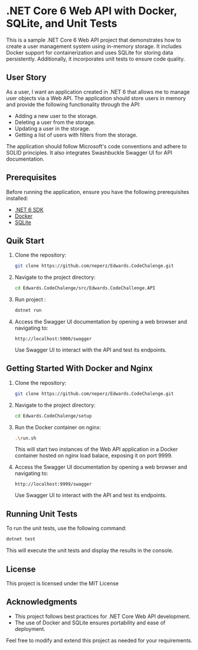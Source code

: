 # .NET Core 6 Web API with Docker, SQLite, and Unit Tests

This is a sample .NET Core 6 Web API project that demonstrates how to create a user management system using in-memory storage. It includes Docker support for containerization and uses SQLite for storing data persistently. Additionally, it incorporates unit tests to ensure code quality.

## User Story

As a user, I want an application created in .NET 6 that allows me to manage user objects via a Web API. The application should store users in memory and provide the following functionality through the API:

- Adding a new user to the storage.
- Deleting a user from the storage.
- Updating a user in the storage.
- Getting a list of users with filters from the storage.

The application should follow Microsoft's code conventions and adhere to SOLID principles. It also integrates Swashbuckle Swagger UI for API documentation.

## Prerequisites

Before running the application, ensure you have the following prerequisites installed:

- [.NET 6 SDK](https://dotnet.microsoft.com/download/dotnet/6.0)
- [Docker](https://www.docker.com/get-started)
- [SQLite](https://www.sqlite.org/index.html)

## Quik Start
1. Clone the repository:

   ```bash
   git clone https://github.com/neperz/Edwards.CodeChalenge.git
   ```

2. Navigate to the project directory:

   ```bash
   cd Edwards.CodeChalenge/src/Edwards.CodeChallenge.API
   ```

3. Run project :

   ```bash
   dotnet run
   ```
4. Access the Swagger UI documentation by opening a web browser and navigating to:

   ```
   http://localhost:5000/swagger
   ```

   Use Swagger UI to interact with the API and test its endpoints.
## Getting Started With Docker and Nginx

1. Clone the repository:

   ```bash
   git clone https://github.com/neperz/Edwards.CodeChalenge.git
   ```

2. Navigate to the project directory:

   ```bash
   cd Edwards.CodeChalenge/setup
   ```


3. Run the Docker container on nginx:

   ```bash
   .\run.sh
   ```

   This will start two instances of the Web API application in a Docker container hosted on nginx load balace, exposing it on port 9999.

4. Access the Swagger UI documentation by opening a web browser and navigating to:

   ```
   http://localhost:9999/swagger
   ```

   Use Swagger UI to interact with the API and test its endpoints.

## Running Unit Tests

To run the unit tests, use the following command:

```bash
dotnet test
```

This will execute the unit tests and display the results in the console.


## License

This project is licensed under the MIT License 

## Acknowledgments

- This project follows best practices for .NET Core Web API development.
- The use of Docker and SQLite ensures portability and ease of deployment.

Feel free to modify and extend this project as needed for your requirements.
